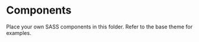 Components
==========

Place your own SASS components in this folder. Refer to the base theme for examples.